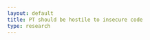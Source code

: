 ```yaml
---
layout: default
title: PT should be hostile to insecure code
type: research
---
```










        











